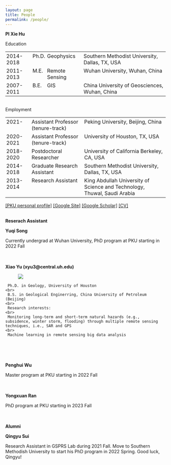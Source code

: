 ```yaml
---
layout: page
title: People
permalink: /people/
---
```

<head>
    <style type="text/css">
        td{
            text-align:left; 
            padding:3px;
            vertical-align:top;
        }
    </style>
</head>

<body>

<p style="font-weight:bold">PI Xie Hu</p>
Education
    <table>
        <tbody>
            <tr>
                <td> 2014-2018 </td>
                <td> Ph.D. </td>
                <td> Geophysics </td>
                <td> Southern Methodist University, Dallas, TX, USA </td>
            </tr>
            <tr>
                <td> 2011-2013 </td>
                <td> M.E. </td>
                <td> Remote Sensing </td>
                <td> Wuhan University, Wuhan, China </td>
            </tr>
            <tr>
                <td> 2007-2011 </td>
                <td> B.E. </td>
                <td> GIS </td>
                <td> China University of Geosciences, Wuhan, China </td>
            </tr>
        </tbody>
    </table>
<br>
Employment
   <table>
        <tbody>
            <tr>
                <td> 2021-     </td>
                <td> Assistant Professor<br>(tenure-track) </td>
                <td> Peking University, Beijing, China </td>
            </tr>
            <tr>
                <td> 2020-2021 </td>
                <td> Assistant Professor<br>(tenure-track) </td>
                <td> University of Houston, TX, USA </td>
            </tr>
            <tr>
                <td> 2018-2020 </td>
                <td> Postdoctoral Researcher </td>
                <td> University of California Berkeley, CA, USA </td>
            </tr>
            <tr>
                <td> 2014-2018 </td>
                <td> Graduate Research Assistant </td>
                <td> Southern Methodist University, Dallas, TX, USA </td>
            </tr>
            <tr>
                <td> 2013-2014 </td>
                <td> Research Assistant </td>
                <td> King Abdullah University of Science and Technology,<br>Thuwal, Saudi Arabia </td>
            </tr>
        </tbody>
    </table>
<a href="https://www.ues.pku.edu.cn/szdw/qbjs/h/355860.htm" target="_blank">&#91;PKU personal profile&#93;</a>     <a href="https://sites.google.com/site/xiehusar/" target="_blank">&#91;Google Site&#93;</a>     <a href="https://scholar.google.com/citations?user=m5v0PNIAAAAJ&hl=en" target="_blank">&#91;Google Scholar&#93;</a>     <a href="/articles/CV_XieHU_202201.pdf" download>&#91;CV&#93;</a> 
<br>
<br>
    
<p style="font-weight:bold">Reserach Assistant</p>

<p style="font-weight:bold">Yuqi Song</p>
Currently undergrad at Wuhan University, PhD program at PKU starting in 2022 Fall
<br>
<br>
<br>
<p style="font-weight:bold">Xiao Yu (xyu3@central.uh.edu)</p>
    <figure>
    <a><img src="{{site.url}}/imgs/Xiao_headshot.jpg"></a>
    </figure>
    
     Ph.D. in Geology, University of Houston
    <br>
     B.S. in Geological Enginerring, China University of Petroleum (Beijing)
    <br>
     Research interests:
    <br>
     Monitoring long-term and short-term natural hazards (e.g., subsidence, winter storm, flooding) through multiple remote sensing techniques, i.e., SAR and GPS
    <br>
     Machine learning in remote sensing big data analysis
<br>
<br>
<br>
<p style="font-weight:bold">Penghui Wu</p>
Master program at PKU starting in 2022 Fall
<br>
<br>
<br>
<p style="font-weight:bold">Yongxuan Ran</p>
PhD program at PKU starting in 2023 Fall
<br>
<br>
<br>    
 
<p style="font-weight:bold">Alumni</p>
    
<p style="font-weight:bold">Qingyu Sui</p>
Research Assistant in GSPRS Lab during 2021 Fall. Move to Southern Methodish University to start his PhD program in 2022 Spring. Good luck, Qingyu!
<br>

<br>
<br>
<br>
<br>
</body>



